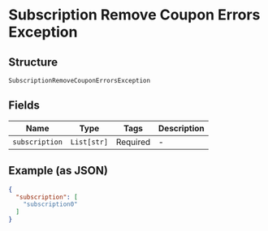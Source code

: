 
# Subscription Remove Coupon Errors Exception

## Structure

`SubscriptionRemoveCouponErrorsException`

## Fields

| Name | Type | Tags | Description |
|  --- | --- | --- | --- |
| `subscription` | `List[str]` | Required | - |

## Example (as JSON)

```json
{
  "subscription": [
    "subscription0"
  ]
}
```


